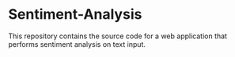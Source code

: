 # Sentiment-Analysis
This repository contains the source code for a web application that performs sentiment analysis on text input.
